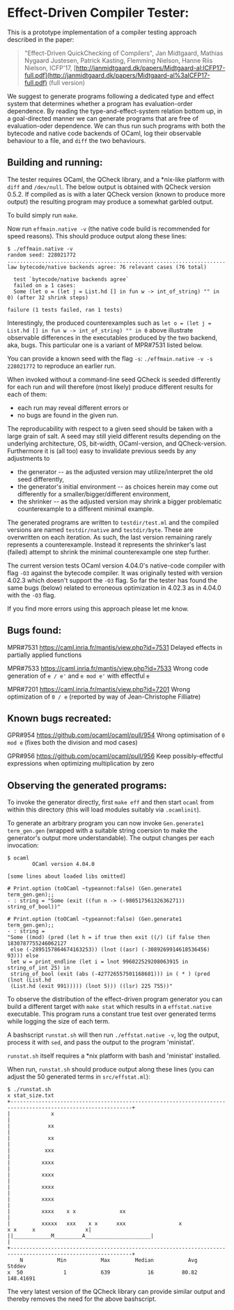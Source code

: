 Effect-Driven Compiler Tester:
==============================

This is a prototype implementation of a compiler testing approach
described in the paper:

>  "Effect-Driven QuickChecking of Compilers",
>  Jan Midtgaard, Mathias Nygaard Justesen, Patrick Kasting, Flemming Nielson, Hanne Riis Nielson,
>  ICFP'17,
>  [http://janmidtgaard.dk/papers/Midtgaard-al:ICFP17-full.pdf](http://janmidtgaard.dk/papers/Midtgaard-al%3aICFP17-full.pdf) (full version)


We suggest to generate programs following a dedicated type and effect
system that determines whether a program has evaluation-order
dependence. By reading the type-and-effect-system relation bottom up,
in a goal-directed manner we can generate programs that are free of
evaluation-oder dependence. We can thus run such programs with both
the bytecode and native code backends of OCaml, log their observable
behaviour to a file, and `diff` the two behaviours.


Building and running:
---------------------

The tester requires OCaml, the QCheck library, and a *nix-like platform with `diff` and `/dev/null`.
The below output is obtained with QCheck version 0.5.2. If compiled as is with a later QCheck version
(known to produce more output) the resulting program may produce a somewhat garbled output.


To build simply run `make`.

Now run `effmain.native -v` (the native code build is recommended for speed reasons).
This should produce output along these lines:

```
$ ./effmain.native -v
random seed: 228021772
...........................................................................x...x...x...x...x...x...x...x...x...x....x...x..x....x....x.....x..x...x..x......x.....x.....x.....x.....x.....x.....x.....x.....x.....x.....x.....x.....x.....x.....
law bytecode/native backends agree: 76 relevant cases (76 total)

  test `bytecode/native backends agree`
  failed on ≥ 1 cases:
  Some (let o = (let j = List.hd [] in fun w -> int_of_string) "" in 0) (after 32 shrink steps)
  
failure (1 tests failed, ran 1 tests)
```

Interestingly, the produced counterexamples such as
`let o = (let j = List.hd [] in fun w -> int_of_string) "" in 0`
above illustrate observable differences in the executables produced by
the two backend, aka, bugs. This particular one is a variant of MPR#7531
listed below.

You can provide a known seed with the flag `-s`: `./effmain.native -v -s 228021772`
to reproduce an earlier run.

When invoked without a command-line seed QCheck is seeded differently
for each run and will therefore (most likely) produce different
results for each of them:
- each run may reveal different errors or
- no bugs are found in the given run.

The reproducability with respect to a given seed should be taken with
a large grain of salt. A seed may still yield different results
depending on the underlying architecture, OS, bit-width,
OCaml-version, and QCheck-version. Furthermore it is (all too) easy to
invalidate previous seeds by any adjustments to
- the generator -- as the adjusted version may utilize/interpret the
  old seed differently,
- the generator's initial environment -- as choices herein may come
  out differently for a smaller/bigger/different environment,
- the shrinker -- as the adjusted version may shrink a bigger
  problematic counterexample to a different minimal example.

The generated programs are written to `testdir/test.ml` and the
compiled versions are named `testdir/native` and `testdir/byte`.
These are overwritten on each iteration. As such, the last version
remaining rarely represents a counterexample. Instead it represents
the shrinker's last (failed) attempt to shrink the minimal
counterexample one step further.

The current version tests OCaml version 4.04.0's native-code compiler
with flag `-O3` against the bytecode compiler. It was originally
tested with version 4.02.3 which doesn't support the `-O3` flag. So
far the tester has found the same bugs (below) related to erroneous
optimization in 4.02.3 as in 4.04.0 with the `-O3` flag.

If you find more errors using this approach please let me know.


Bugs found:
-----------

MPR#7531  https://caml.inria.fr/mantis/view.php?id=7531  Delayed effects in partially applied functions

MPR#7533  https://caml.inria.fr/mantis/view.php?id=7533  Wrong code generation of `e / e'` and `e mod e'` with effectful `e`

MPR#7201  https://caml.inria.fr/mantis/view.php?id=7201  Wrong optimization of `0 / e`
	  						 (reported by way of Jean-Christophe Filliatre)


Known bugs recreated:
---------------------

GPR#954  https://github.com/ocaml/ocaml/pull/954  Wrong optimisation of `0 mod e`
                                                  (fixes both the division and mod cases)

GPR#956  https://github.com/ocaml/ocaml/pull/956  Keep possibly-effectful expressions when optimizing multiplication by zero



Observing the generated programs:
---------------------------------

To invoke the generator directly, first `make eff` and then start
`ocaml` from within this directory (this will load modules suitably
via `.ocamlinit`).

To generate an arbitrary program you can now invoke `Gen.generate1
term_gen.gen` (wrapped with a suitable string coersion to make the
generator's output more understandable).  The output changes per each
invocation:

```
$ ocaml
        OCaml version 4.04.0

[some lines about loaded libs omitted]

# Print.option (toOCaml ~typeannot:false) (Gen.generate1 term_gen.gen);;
- : string = "Some (exit ((fun n -> (-98051756132636271)) string_of_bool))"

# Print.option (toOCaml ~typeannot:false) (Gen.generate1 term_gen.gen);;
- : string =
"Some ((mod) (pred (let h = if true then exit ((/) (if false then 1830787755246062127
 else (-2895157864674163253)) (lnot ((asr) (-3089269914618536456) 93))) else 
 let w = print_endline (let i = lnot 996022529208063915 in string_of_int 25) in 
 string_of_bool (exit (abs (-427726557501168681))) in ( * ) (pred (lnot (List.hd 
 (List.hd (exit 991))))) (lnot 5))) ((lsr) 225 755))"
```


To observe the distribution of the effect-driven program generator you
can build a different target with `make stat` which results in a
`effstat.native` executable. This program runs a constant true test
over generated terms while logging the size of each term.

A bashscript `runstat.sh` will then run `./effstat.native -v`, log the
output, process it with `sed`, and pass the output to the program
'ministat'.

`runstat.sh` itself requires a *nix platform with bash and 'ministat'
installed.

When run, `runstat.sh` should produce output along these lines (you
can adjust the 50 generated terms in `src/effstat.ml`):
```
$ ./runstat.sh 
x stat_size.txt
+-------------------------------------------------------------------------------------------------------------+
|             x                                                                                               |
|            xx                                                                                               |
|            xx                                                                                               |
|           xxx                                                                                               |
|          xxxx                                                                                               |
|          xxxx                                                                                               |
|          xxxx                                                                                               |
|          xxxx                                                                                               |
|          xxxx    x x              xx                                                                        |
|          xxxxx   xxx    x x      xxx                 x                            x x     x                x|
||____________M_________A_____________________|                                                               |
+-------------------------------------------------------------------------------------------------------------+
    N           Min           Max        Median           Avg        Stddev
x  50             1           639            16         80.82     148.41691
```

The very latest version of the QCheck library can provide similar
output and thereby removes the need for the above bashscript.
